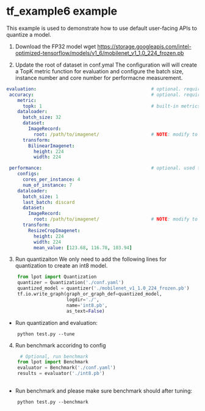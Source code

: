 tf_example6 example
=====================
This example is used to demonstrate how to use default user-facing APIs to quantize a model.

1. Download the FP32 model
wget https://storage.googleapis.com/intel-optimized-tensorflow/models/v1_6/mobilenet_v1_1.0_224_frozen.pb

2. Update the root of dataset in conf.ymal
The configuration will will create a TopK metric function for evaluation and configure the batch size, instance number and core number for performacne measurement.    
```yaml
evaluation:                                          # optional. required if user doesn't provide eval_func in Quantization.
 accuracy:                                           # optional. required if user doesn't provide eval_func in Quantization.
    metric:
      topk: 1                                        # built-in metrics are topk, map, f1, allow user to register new metric.
    dataloader:
      batch_size: 32 
      dataset:
        ImageRecord:
          root: /path/to/imagenet/                   # NOTE: modify to evaluation dataset location if needed
      transform:
        BilinearImagenet: 
          height: 224
          width: 224

 performance:                                        # optional. used to benchmark performance of passing model.
    configs:
      cores_per_instance: 4
      num_of_instance: 7
    dataloader:
      batch_size: 1 
      last_batch: discard 
      dataset:
        ImageRecord:
          root: /path/to/imagenet/                   # NOTE: modify to evaluation dataset location if needed
      transform:
        ResizeCropImagenet: 
          height: 224
          width: 224
          mean_value: [123.68, 116.78, 103.94]

```

3. Run quantizaiton
We only need to add the following lines for quantization to create an int8 model.
```python
    from lpot import Quantization
    quantizer = Quantization('./conf.yaml')
    quantized_model = quantizer('./mobilenet_v1_1.0_224_frozen.pb')
    tf.io.write_graph(graph_or_graph_def=quantized_model,
                      logdir='./',
                      name='int8.pb',
                      as_text=False)
```
* Run quantization and evaluation:
```shell
    python test.py --tune
``` 

4. Run benchmark accoridng to config
```python
     # Optional, run benchmark 
    from lpot import Benchmark
    evaluator = Benchmark('./conf.yaml')
    results = evaluator('./int8.pb')
 
```

* Run benchmark and please make sure benchmark should after tuning:
```shell
    python test.py --benchmark
``` 
